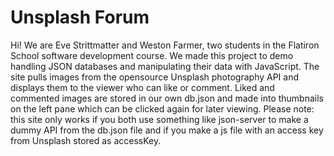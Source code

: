 # Unsplash Forum

Hi! We are Eve Strittmatter and Weston Farmer, two students in the Flatiron School software development course. We made this project to demo handling JSON databases and manipulating their data with JavaScript. The site pulls images from the opensource Unsplash photography API and displays them to the viewer who can like or comment. Liked and commented images are  stored in our own db.json and made into thumbnails on the left pane which can be clicked again for later viewing. Please note: this site only works if you both use something like json-server to make a dummy API from the db.json file and if you make a js file with an access key from Unsplash stored as accessKey. 